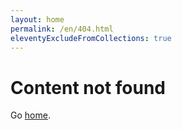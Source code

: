 ```yaml
---
layout: home
permalink: /en/404.html
eleventyExcludeFromCollections: true
---
```


# Content not found

Go <a href="{{ '/' | url }}">home</a>.
